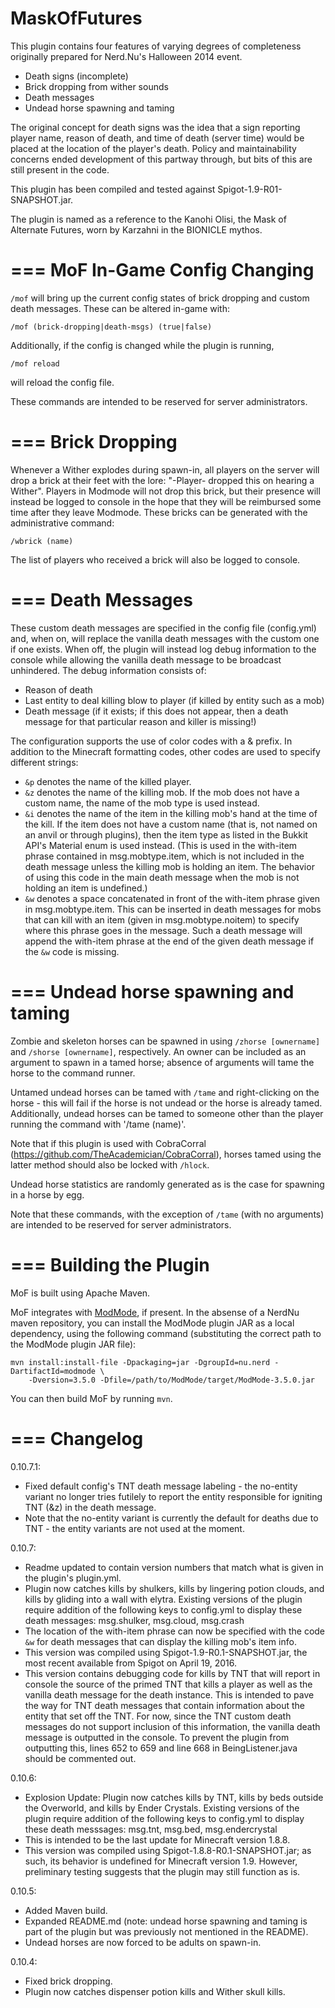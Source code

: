 MaskOfFutures
=============

This plugin contains four features of varying degrees of completeness originally prepared for Nerd.Nu's Halloween 2014 event.

- Death signs (incomplete)
- Brick dropping from wither sounds
- Death messages
- Undead horse spawning and taming


The original concept for death signs was the idea that a sign reporting player name, reason of death, and time of death (server time) would be placed at the location of the player's death.  Policy and maintainability concerns ended development of this partway through, but bits of this are still present in the code.

This plugin has been compiled and tested against Spigot-1.9-R01-SNAPSHOT.jar.

The plugin is named as a reference to the Kanohi Olisi, the Mask of Alternate Futures, worn by Karzahni in the BIONICLE mythos.

===
MoF In-Game Config Changing
===

`/mof` will bring up the current config states of brick dropping and custom death messages.  These can be altered in-game with:

`/mof (brick-dropping|death-msgs) (true|false)`

Additionally, if the config is changed while the plugin is running, 

`/mof reload`

will reload the config file.

These commands are intended to be reserved for server administrators.

===
Brick Dropping
===

Whenever a Wither explodes during spawn-in, all players on the server will drop a brick at their feet with the lore: "-Player- dropped this on hearing a Wither".  Players in Modmode will not drop this brick, but their presence will instead be logged to console in the hope that they will be reimbursed some time after they leave Modmode.  These bricks can be generated with the administrative command:

`/wbrick (name)`

The list of players who received a brick will also be logged to console.

===
Death Messages
===

These custom death messages are specified in the config file (config.yml) and, when on, will replace the vanilla death messages with the custom one if one exists.  When off, the plugin will instead log debug information to the console while allowing the vanilla death message to be broadcast unhindered.  The debug information consists of:

- Reason of death
- Last entity to deal killing blow to player (if killed by entity such as a mob)
- Death message (if it exists; if this does not appear, then a death message for that particular reason and killer is missing!)

The configuration supports the use of color codes with a & prefix.  In addition to the Minecraft formatting codes, other codes are used to specify different strings:

- `&p` denotes the name of the killed player.
- `&z` denotes the name of the killing mob.  If the mob does not have a custom name, the name of the mob type is used instead.
- `&i` denotes the name of the item in the killing mob's hand at the time of the kill.  If the item does not have a custom name (that is, not named on an anvil or through plugins), then the item type as listed in the Bukkit API's Material enum is used instead.  (This is used in the with-item phrase contained in msg.mobtype.item, which is not included in the death message unless the killing mob is holding an item.  The behavior of using this code in the main death message when the mob is not holding an item is undefined.)
- `&w` denotes a space concatenated in front of the with-item phrase given in msg.mobtype.item.  This can be inserted in death messages for mobs that can kill with an item (given in msg.mobtype.noitem) to specify where this phrase goes in the message.  Such a death message will append the with-item phrase at the end of the given death message if the `&w` code is missing.

===
Undead horse spawning and taming
===

Zombie and skeleton horses can be spawned in using `/zhorse [ownername]` and `/shorse [ownername]`, respectively.  An owner can be included as an argument to spawn in a tamed horse; absence of arguments will tame the horse to the command runner.  

Untamed undead horses can be tamed with `/tame` and right-clicking on the horse - this will fail if the horse is not undead or the horse is already tamed.  Additionally, undead horses can be tamed to someone other than the player running the command with '/tame (name)'.  

Note that if this plugin is used with CobraCorral (https://github.com/TheAcademician/CobraCorral), horses tamed using the latter method should also be locked with `/hlock`.

Undead horse statistics are randomly generated as is the case for spawning in a horse by egg.  

Note that these commands, with the exception of `/tame` (with no arguments) are intended to be reserved for server administrators.

===
Building the Plugin
===

MoF is built using Apache Maven.

MoF integrates with [ModMode](http://github.com/NerdNu/ModMode), if present.  In the absense of a NerdNu maven repository, you can install the ModMode plugin JAR as a local dependency, using the following command (substituting the correct path to the ModMode plugin JAR file):

```
mvn install:install-file -Dpackaging=jar -DgroupId=nu.nerd -DartifactId=modmode \
    -Dversion=3.5.0 -Dfile=/path/to/ModMode/target/ModMode-3.5.0.jar
```

You can then build MoF by running `mvn`.

===
Changelog
===
0.10.7.1:
   - Fixed default config's TNT death message labeling - the no-entity variant no longer tries futilely to report the entity responsible for igniting TNT (&z) in the death message.
   - Note that the no-entity variant is currently the default for deaths due to TNT - the entity variants are not used at the moment.

0.10.7:
   - Readme updated to contain version numbers that match what is given in the plugin's plugin.yml.
   - Plugin now catches kills by shulkers, kills by lingering potion clouds, and kills by gliding into a wall with elytra.  Existing versions of the plugin require addition of the following keys to config.yml to display these death messages: msg.shulker, msg.cloud, msg.crash
   - The location of the with-item phrase can now be specified with the code `&w` for death messages that can display the killing mob's item info.
   - This version was compiled using Spigot-1.9-R0.1-SNAPSHOT.jar, the most recent available from Spigot on April 19, 2016.
   - This version contains debugging code for kills by TNT that will report in console the source of the primed TNT that kills a player as well as the vanilla death message for the death instance.  This is intended to pave the way for TNT death messages that contain information about the entity that set off the TNT.  For now, since the TNT custom death messages do not support inclusion of this information, the vanilla death message is outputted in the console.  To prevent the plugin from outputting this, lines 652 to 659 and line 668 in BeingListener.java should be commented out.

0.10.6:
   - Explosion Update: Plugin now catches kills by TNT, kills by beds outside the Overworld, and kills by Ender Crystals.  Existing versions of the plugin require addition of the following keys to config.yml to display these death messsages: msg.tnt, msg.bed, msg.endercrystal
   - This is intended to be the last update for Minecraft version 1.8.8.  
   - This version was compiled using Spigot-1.8.8-R0.1-SNAPSHOT.jar; as such, its behavior is undefined for Minecraft version 1.9.  However, preliminary testing suggests that the plugin may still function as is.

0.10.5:
   - Added Maven build.
   - Expanded README.md (note: undead horse spawning and taming is part of the plugin but was previously not mentioned in the README).
   - Undead horses are now forced to be adults on spawn-in.

0.10.4: 
   - Fixed brick dropping.  
   - Plugin now catches dispenser potion kills and Wither skull kills.

